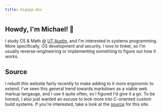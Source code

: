 ```yaml
---
title: migopp.dev
---
```


## Howdy, I'm Michael! 👋

I study CS & Math @ [UT Austin](https://www.cs.utexas.edu/), and I'm interested in systems programming.
More specifically, OS development and security.
I love to tinker, so I'm usually reverse-engineering or implementing something to figure out how it works.

## Source

I rebuilt this website fairly recently to make adding to it more ergonomic to extend.
I've seen this general trend towards markdown as a viable web markup langauge, and I use it quite often,
so I figured I'd give it a go.
To be honest, I also just wanted an excuse to look more into C-oriented custom build systems.
If you're interested, take a look at the [source](https://github.com/migopp/migopp.dev) for this site.
